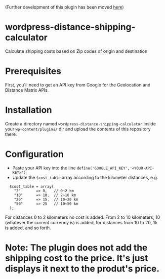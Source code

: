 (Further development of this plugin has been moved [here](https://github.com/PlethoraLabs/wordpress-shipping-distance-calculator))

# wordpress-distance-shipping-calculator
Calculate shipping costs based on Zip codes of origin and destination

# Prerequisites
First, you'll need to get an API key from Google for the Geolocation and Distance Matrix APIs.

# Installation
Create a directory named `wordpress-distance-shipping-calculator` inside your `wp-content/plugins/` dir and upload the contents of this repository there.

# Configuration
* Paste your API key into the line `define('GOOGLE_API_KEY','<YOUR-API-KEY>');`
* Update the `$cost_table` array according to the kilometer distances, e.g.
```
  $cost_table = array(
    "2"       => 0,   // 0~2 km
    "10"      => 10,  // 2~10 km
    "20"      => 15,  // 10~20 km
    "50"      => 25   // 10~50 km
  );

```
For distances 0 to 2 kilometers no cost is added. From 2 to 10 kilometers, 10 (whatever the current currency is) is added,
 for distances from 10 to 20, 15 is added, and so forth.
 
 # Note: The plugin does not add the shipping cost to the price. It's just displays it next to the produt's price.
